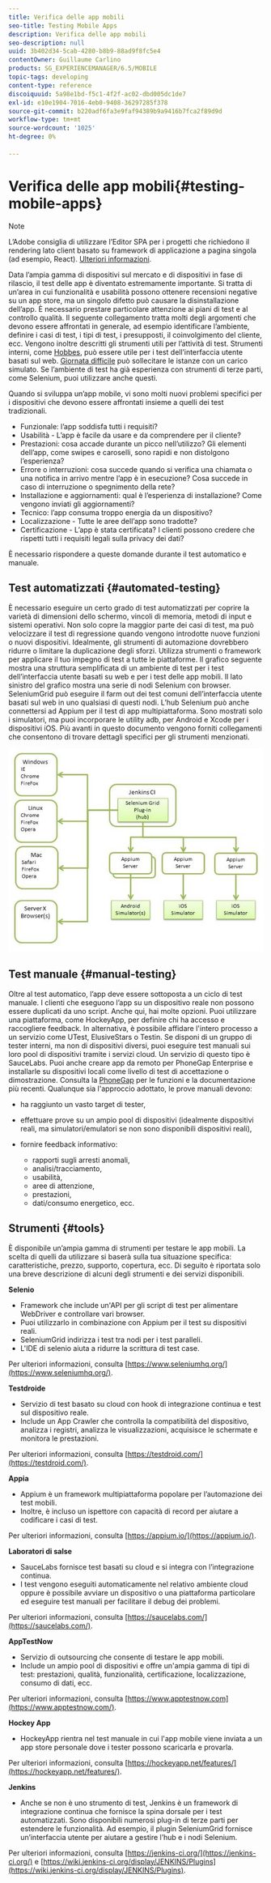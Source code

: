 ```yaml
---
title: Verifica delle app mobili
seo-title: Testing Mobile Apps
description: Verifica delle app mobili
seo-description: null
uuid: 3b402d34-5cab-4280-b8b9-88ad9f8fc5e4
contentOwner: Guillaume Carlino
products: SG_EXPERIENCEMANAGER/6.5/MOBILE
topic-tags: developing
content-type: reference
discoiquuid: 5a98e1bd-f5c1-4f2f-ac02-dbd005dc1de7
exl-id: e10e1904-7016-4eb0-9408-36297285f378
source-git-commit: b220adf6fa3e9faf94389b9a9416b7fca2f89d9d
workflow-type: tm+mt
source-wordcount: '1025'
ht-degree: 0%

---
```


# Verifica delle app mobili{#testing-mobile-apps}

>[!NOTE]
>
>L’Adobe consiglia di utilizzare l’Editor SPA per i progetti che richiedono il rendering lato client basato su framework di applicazione a pagina singola (ad esempio, React). [Ulteriori informazioni](/help/sites-developing/spa-overview.md).

Data l’ampia gamma di dispositivi sul mercato e di dispositivi in fase di rilascio, il test delle app è diventato estremamente importante. Si tratta di un’area in cui funzionalità e usabilità possono ottenere recensioni negative su un app store, ma un singolo difetto può causare la disinstallazione dell’app. È necessario prestare particolare attenzione ai piani di test e al controllo qualità. Il seguente collegamento tratta molti degli argomenti che devono essere affrontati in generale, ad esempio identificare l’ambiente, definire i casi di test, i tipi di test, i presupposti, il coinvolgimento del cliente, ecc. Vengono inoltre descritti gli strumenti utili per l’attività di test. Strumenti interni, come [Hobbes](/help/sites-developing/hobbes.md), può essere utile per i test dell’interfaccia utente basati sul web. [Giornata difficile](/help/sites-developing/tough-day.md) può sollecitare le istanze con un carico simulato. Se l’ambiente di test ha già esperienza con strumenti di terze parti, come Selenium, puoi utilizzare anche questi.

Quando si sviluppa un’app mobile, vi sono molti nuovi problemi specifici per i dispositivi che devono essere affrontati insieme a quelli dei test tradizionali.

* Funzionale: l’app soddisfa tutti i requisiti?
* Usabilità - L’app è facile da usare e da comprendere per il cliente?
* Prestazioni: cosa accade durante un picco nell’utilizzo? Gli elementi dell’app, come swipes e caroselli, sono rapidi e non distolgono l’esperienza?
* Errore o interruzioni: cosa succede quando si verifica una chiamata o una notifica in arrivo mentre l’app è in esecuzione? Cosa succede in caso di interruzione o spegnimento della rete?
* Installazione e aggiornamenti: qual è l’esperienza di installazione? Come vengono inviati gli aggiornamenti?
* Tecnico: l’app consuma troppo energia da un dispositivo?
* Localizzazione - Tutte le aree dell’app sono tradotte?
* Certificazione - L’app è stata certificata? I clienti possono credere che rispetti tutti i requisiti legali sulla privacy dei dati?

È necessario rispondere a queste domande durante il test automatico e manuale.

## Test automatizzati {#automated-testing}

È necessario eseguire un certo grado di test automatizzati per coprire la varietà di dimensioni dello schermo, vincoli di memoria, metodi di input e sistemi operativi. Non solo copre la maggior parte dei casi di test, ma può velocizzare il test di regressione quando vengono introdotte nuove funzioni o nuovi dispositivi. Idealmente, gli strumenti di automazione dovrebbero ridurre o limitare la duplicazione degli sforzi. Utilizza strumenti o framework per applicare il tuo impegno di test a tutte le piattaforme. Il grafico seguente mostra una struttura semplificata di un ambiente di test per i test dell’interfaccia utente basati su web e per i test delle app mobili. Il lato sinistro del grafico mostra una serie di nodi Selenium con browser. SeleniumGrid può eseguire il farm out dei test comuni dell’interfaccia utente basati sul web in uno qualsiasi di questi nodi. L’hub Selenium può anche connettersi ad Appium per il test di app multipiattaforma. Sono mostrati solo i simulatori, ma puoi incorporare le utility adb, per Android e Xcode per i dispositivi iOS. Più avanti in questo documento vengono forniti collegamenti che consentono di trovare dettagli specifici per gli strumenti menzionati.

![chlimage_1](assets/chlimage_1.jpeg)

## Test manuale {#manual-testing}

Oltre al test automatico, l’app deve essere sottoposta a un ciclo di test manuale. I clienti che eseguono l’app su un dispositivo reale non possono essere duplicati da uno script. Anche qui, hai molte opzioni. Puoi utilizzare una piattaforma, come HockeyApp, per definire chi ha accesso e raccogliere feedback. In alternativa, è possibile affidare l&#39;intero processo a un servizio come UTest, ElusiveStars o Testin. Se disponi di un gruppo di tester interni, ma non di dispositivi diversi, puoi eseguire test manuali sui loro pool di dispositivi tramite i servizi cloud. Un servizio di questo tipo è SauceLabs. Puoi anche creare app da remoto per PhoneGap Enterprise e installarle su dispositivi locali come livello di test di accettazione o dimostrazione. Consulta la [PhoneGap](https://phonegap.com/) per le funzioni e la documentazione più recenti. Qualunque sia l&#39;approccio adottato, le prove manuali devono:

* ha raggiunto un vasto target di tester,
* effettuare prove su un ampio pool di dispositivi (idealmente dispositivi reali, ma simulatori/emulatori se non sono disponibili dispositivi reali),
* fornire feedback informativo:

   * rapporti sugli arresti anomali,
   * analisi/tracciamento,
   * usabilità,
   * aree di attenzione,
   * prestazioni,
   * dati/consumo energetico, ecc.

## Strumenti {#tools}

È disponibile un’ampia gamma di strumenti per testare le app mobili. La scelta di quelli da utilizzare si baserà sulla tua situazione specifica: caratteristiche, prezzo, supporto, copertura, ecc. Di seguito è riportata solo una breve descrizione di alcuni degli strumenti e dei servizi disponibili.

**Selenio**

* Framework che include un&#39;API per gli script di test per alimentare WebDriver e controllare vari browser.
* Puoi utilizzarlo in combinazione con Appium per il test su dispositivi reali.
* SeleniumGrid indirizza i test tra nodi per i test paralleli.
* L&#39;IDE di selenio aiuta a ridurre la scrittura di test case.

Per ulteriori informazioni, consulta [https://www.seleniumhq.org/](https://www.seleniumhq.org/).

**Testdroide**

* Servizio di test basato su cloud con hook di integrazione continua e test sul dispositivo reale.
* Include un App Crawler che controlla la compatibilità del dispositivo, analizza i registri, analizza le visualizzazioni, acquisisce le schermate e monitora le prestazioni.

Per ulteriori informazioni, consulta [https://testdroid.com/](https://testdroid.com/).

**Appia**

* Appium è un framework multipiattaforma popolare per l’automazione dei test mobili.
* Inoltre, è incluso un ispettore con capacità di record per aiutare a codificare i casi di test.

Per ulteriori informazioni, consulta [https://appium.io/](https://appium.io/).

**Laboratori di salse**

* SauceLabs fornisce test basati su cloud e si integra con l’integrazione continua.
* I test vengono eseguiti automaticamente nel relativo ambiente cloud oppure è possibile avviare un dispositivo o una piattaforma particolare ed eseguire test manuali per facilitare il debug dei problemi.

Per ulteriori informazioni, consulta [https://saucelabs.com/](https://saucelabs.com/).

**AppTestNow**

* Servizio di outsourcing che consente di testare le app mobili.
* Include un ampio pool di dispositivi e offre un&#39;ampia gamma di tipi di test: prestazioni, qualità, funzionalità, certificazione, localizzazione, consumo di dati, ecc.

Per ulteriori informazioni, consulta [https://www.apptestnow.com](https://www.apptestnow.com/).

**Hockey App**

* HockeyApp rientra nel test manuale in cui l&#39;app mobile viene inviata a un app store personale dove i tester possono scaricarla e provarla.

Per ulteriori informazioni, consulta [https://hockeyapp.net/features/](https://hockeyapp.net/features/).

**Jenkins**

* Anche se non è uno strumento di test, Jenkins è un framework di integrazione continua che fornisce la spina dorsale per i test automatizzati. Sono disponibili numerosi plug-in di terze parti per estendere le funzionalità. Ad esempio, il plugin SeleniumGrid fornisce un’interfaccia utente per aiutare a gestire l’hub e i nodi Selenium.

Per ulteriori informazioni, consulta [https://jenkins-ci.org/](https://jenkins-ci.org/) e [https://wiki.jenkins-ci.org/display/JENKINS/Plugins](https://wiki.jenkins-ci.org/display/JENKINS/Plugins).
